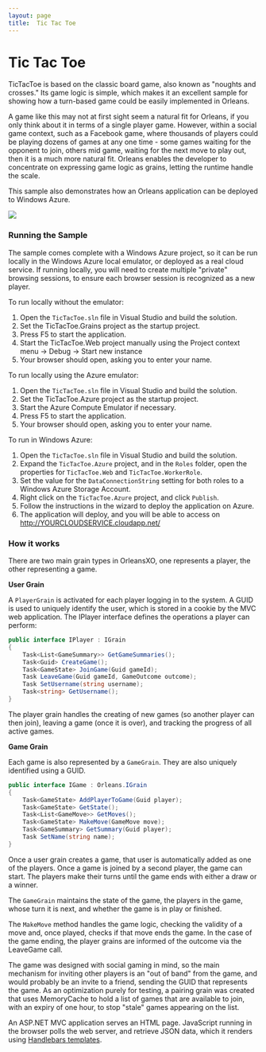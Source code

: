 ```yaml
---
layout: page
title:  Tic Tac Toe
---
```


# Tic Tac Toe

TicTacToe is based on the classic board game, also known as "noughts and crosses." Its game logic is simple, which makes it an excellent sample for showing how a turn-based game could be easily implemented in Orleans.

A game like this may not at first sight seem a natural fit for Orleans, if you only think about it in terms of a single player game. However, within a social game context, such as a Facebook game, where thousands of players could be playing dozens of games at any one time - some games waiting for the opponent to join, others mid game, waiting for the next move to play out, then it is a much more natural fit. Orleans enables the developer to concentrate on expressing game logic as grains, letting the runtime handle the scale.

This sample also demonstrates how an Orleans application can be deployed to Windows Azure.

![](screenshot.png)

### Running the Sample
The sample comes complete with a Windows Azure project, so it can be run locally in the Windows Azure local emulator, or deployed as a real cloud service. If running locally, you will need to create multiple "private" browsing sessions, to ensure each browser session is recognized as a new player.

To run locally without the emulator:

1. Open the `TicTacToe.sln` file in Visual Studio and build the solution.
2. Set the TicTacToe.Grains project as the startup project.
3. Press F5 to start the application.
4. Start the TicTacToe.Web project manually using the Project context menu -> Debug -> Start new instance
5. Your browser should open, asking you to enter your name.

To run locally using the Azure emulator:

1. Open the `TicTacToe.sln` file in Visual Studio and build the solution.
2. Set the TicTacToe.Azure project as the startup project.
3. Start the Azure Compute Emulator if necessary.
4. Press F5 to start the application.
5. Your browser should open, asking you to enter your name.

To run in Windows Azure:

1. Open the `TicTacToe.sln` file in Visual Studio and build the solution.
2. Expand the `TicTacToe.Azure` project, and in the `Roles` folder, open the properties for `TicTacToe.Web` and `TicTacToe.WorkerRole`.
3. Set the value for the `DataConnectionString` setting for both roles to a Windows Azure Storage Account.
4. Right click on the `TicTacToe.Azure` project, and click `Publish`.
5. Follow the instructions in the wizard to deploy the application on Azure.
6. The application will deploy, and you will be able to access on http://YOURCLOUDSERVICE.cloudapp.net/

### How it works
There are two main grain types in OrleansXO, one represents a player, the other representing a game.

**User Grain**

A `PlayerGrain` is activated for each player logging in to the system. A GUID is used to uniquely identify the user, which is stored in a cookie by the MVC web application. The IPlayer interface defines the operations a player can perform:

``` csharp
public interface IPlayer : IGrain
{
    Task<List<GameSummary>> GetGameSummaries();
    Task<Guid> CreateGame();
    Task<GameState> JoinGame(Guid gameId);
    Task LeaveGame(Guid gameId, GameOutcome outcome);
    Task SetUsername(string username);
    Task<string> GetUsername();
}
```

The player grain handles the creating of new games (so another player can then join), leaving a game (once it is over), and tracking the progress of all active games.

**Game Grain**

Each game is also represented by a `GameGrain`. They are also uniquely identified using a GUID.

``` csharp
public interface IGame : Orleans.IGrain
{
    Task<GameState> AddPlayerToGame(Guid player);
    Task<GameState> GetState();
    Task<List<GameMove>> GetMoves();
    Task<GameState> MakeMove(GameMove move);
    Task<GameSummary> GetSummary(Guid player);
    Task SetName(string name);  
}
```

Once a user grain creates a game, that user is automatically added as one of the players. Once a game is joined by a second player, the game can start. The players make their turns until the game ends with either a draw or a winner.

The `GameGrain` maintains the state of the game, the players in the game, whose turn it is next, and whether the game is in play or finished.

The `MakeMove` method handles the game logic, checking the validity of a move and, once played, checks if that move ends the game. In the case of the game ending, the player grains are informed of the outcome via the LeaveGame call.

The game was designed with social gaming in mind, so the main mechanism for inviting other players is an "out of band" from the game, and would probably be an invite to a friend, sending the GUID that represents the game. As an optimization purely for testing, a pairing grain was created that uses MemoryCache to hold a list of games that are available to join, with an expiry of one hour, to stop "stale" games appearing on the list.

 An ASP.NET MVC application serves an HTML page. JavaScript running in the browser polls the web server, and retrieve JSON data, which it renders using [Handlebars templates](http://handlebarsjs.com/).
